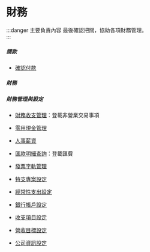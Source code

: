 # 財務

:::danger 主要負責內容
最後確認把關，協助各項財務管理。  
:::

##### **請款**

- [確認付款](/finance/payment/done/)

##### **財務**

##### **財務管理與設定**

- [財務收支管理](finance/variable-statement)：登載非營業交易事項
- [零用現金管理](finance/petty-cash)
- [人事薪資](finance/salary)
- [匯款明細查詢](finance/remittances)：登載匯費
- [發票字軌管理](finance/invoice-serial-number)

- [特支專案設定](finance/special-disbursement-project)
- [經常性支出設定](finance/current-expenditure)
- [銀行帳戶設定](finance/bank-account)
- [收支項目設定](finance/trade-statement)
- [營收目標設定](finance/revenue-goal)
- [公司資訊設定](finance/company-info)
